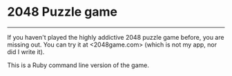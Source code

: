 # 2048 Puzzle game

---

If you haven't played the highly addictive 2048 puzzle game before, you are missing out.
You can try it at <2048game.com> (which is not my app, nor did I write it). 

This is a Ruby command line version of the game.
